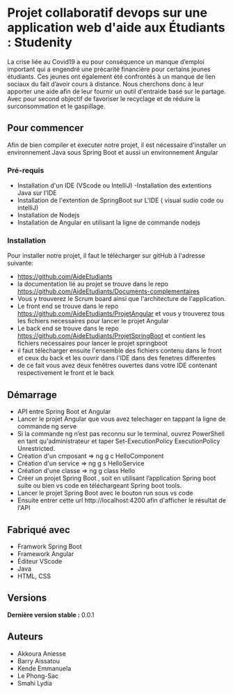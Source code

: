# Projet collaboratif devops sur une application web d'aide aux Étudiants : Studenity

La crise liée au Covid19 a eu pour conséquence un manque d’emploi important qui a engendré une précarité financière pour certains jeunes étudiants.
Ces jeunes ont également été confrontés à un manque de lien sociaux du fait d’avoir cours à distance.
Nous cherchons donc à leur apporter une aide afin de leur fournir un outil d'entraide basé sur le partage.
Avec pour second objectif de favoriser le recyclage et de réduire la surconsommation et le gaspillage.

## Pour commencer

Afin de bien compiler et executer notre projet, il est nécessaire d'installer un environnement Java sous Spring Boot et aussi un environnement Angular

### Pré-requis

- Installation d'un IDE (VScode ou IntelliJ)
-Installation des extentions Java sur l'IDE
- Installation de l'extention de SpringBoot sur L'IDE ( visual sudio code ou intelliJ)
- Installation de Nodejs
- Installation de Angular en utilisant la ligne de commande nodejs 
### Installation

Pour installer notre projet, il faut le télécharger sur gitHub à l'adresse suivante:
-  https://github.com/AideEtudiants 
-  la documentation lié au projet se trouve dans le repo https://github.com/AideEtudiants/Documents-complementaires
-  Vous y trouverez le Scrum board ainsi que l'architecture de l'application.
-  Le front end se trouve dans le repo https://github.com/AideEtudiants/ProjetAngular et vous y trouverez tous les fichiers necessaires pour lancer le projet Angular
-  Le back end se trouve dans le repo https://github.com/AideEtudiants/ProjetSpringBoot et contient  les fichiers necessaires pour lancer le projet springboot
 - il faut télécharger ensuite l'ensemble des fichiers contenu dans le front et ceux du back et les ouvrir dans l'IDE dans des fenetres differentes
 - de ce fait vous avez deux fenêtres ouvertes dans votre IDE contenant respectivement le front et le back

## Démarrage
* API entre Spring Boot et Angular
* Lancer le projet Angular que vous avez telechager en tappant la ligne de commande ng serve 
* Si la commande ng n’est pas reconnu sur le terminal, ouvrez PowerShell en tant qu'administrateur et taper Set-ExecutionPolicy ExecutionPolicy Unrestricted.
* Création d'un cmposant => ng g c HelloComponent
* Création d'un service => ng g s HelloService
* Création d'une classe => ng g class Hello
* Créer un projet Spring Boot , soit en utilisant l’application Spring boot suite ou bien vs code en téléchargeant Spring boot tools.
* Lancer le projet Spring Boot avec le bouton run sous vs code 
* Ensuite entrer cette url http://localhost:4200 afin d'afficher le résultat de l'API


## Fabriqué avec

* Framwork Spring Boot
* Framework Angular
* Éditeur VScode
* Java
* HTML, CSS 

## Versions

**Dernière version stable :**  0.0.1

## Auteurs

* Akkoura Aniesse
* Barry Aissatou
* Kende Emmanuela
* Le Phong-Sac
* Smahi Lydia 
